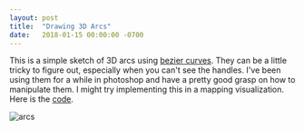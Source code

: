 ```yaml
---
layout: post
title:  "Drawing 3D Arcs"
date:   2018-01-15 00:00:00 -0700
---
```

This is a simple sketch of 3D arcs using [bezier curves](https://javascript.info/bezier-curve). They can be a little tricky to figure out, especially when you can't see the handles. I've been using them for a while in photoshop and have a pretty good grasp on how to manipulate them. I might try implementing this in a mapping visualization. Here is the [code](https://github.com/smohiudd/Drawing-3D-Arcs).

![arcs](https://s3-us-west-2.amazonaws.com/smohiudd.github.co/3D-arcs/arcs2.gif)
